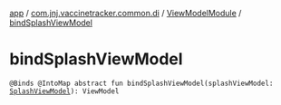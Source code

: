 [app](../../index.md) / [com.jnj.vaccinetracker.common.di](../index.md) / [ViewModelModule](index.md) / [bindSplashViewModel](./bind-splash-view-model.md)

# bindSplashViewModel

`@Binds @IntoMap abstract fun bindSplashViewModel(splashViewModel: `[`SplashViewModel`](../../com.jnj.vaccinetracker.splash/-splash-view-model/index.md)`): ViewModel`